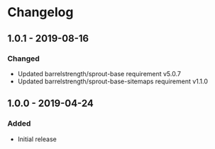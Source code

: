 # Changelog

## 1.0.1 - 2019-08-16

### Changed
- Updated barrelstrength/sprout-base requirement v5.0.7
- Updated barrelstrength/sprout-base-sitemaps requirement v1.1.0

## 1.0.0 - 2019-04-24

### Added 
- Initial release

